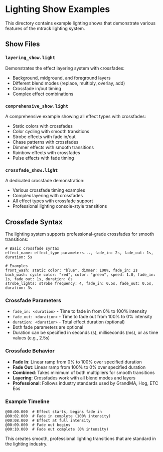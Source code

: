 # Lighting Show Examples

This directory contains example lighting shows that demonstrate various features of the mtrack lighting system.

## Show Files

### `layering_show.light`
Demonstrates the effect layering system with crossfades:
- Background, midground, and foreground layers
- Different blend modes (replace, multiply, overlay, add)
- Crossfade in/out timing
- Complex effect combinations

### `comprehensive_show.light`
A comprehensive example showing all effect types with crossfades:
- Static colors with crossfades
- Color cycling with smooth transitions
- Strobe effects with fade in/out
- Chase patterns with crossfades
- Dimmer effects with smooth transitions
- Rainbow effects with crossfades
- Pulse effects with fade timing

### `crossfade_show.light`
A dedicated crossfade demonstration:
- Various crossfade timing examples
- Complex layering with crossfades
- All effect types with crossfade support
- Professional lighting console-style transitions

## Crossfade Syntax

The lighting system supports professional-grade crossfades for smooth transitions:

```light
# Basic crossfade syntax
effect_name: effect_type parameters..., fade_in: 2s, fade_out: 1s, duration: 5s

# Examples
front_wash: static color: "blue", dimmer: 100%, fade_in: 2s
back_wash: cycle color: "red", color: "green", speed: 1.0, fade_in: 1s, fade_out: 1s, duration: 8s
strobe_lights: strobe frequency: 4, fade_in: 0.5s, fade_out: 0.5s, duration: 3s
```

### Crossfade Parameters

- `fade_in: <duration>` - Time to fade in from 0% to 100% intensity
- `fade_out: <duration>` - Time to fade out from 100% to 0% intensity  
- `duration: <duration>` - Total effect duration (optional)
- Both fade parameters are optional
- Duration can be specified in seconds (s), milliseconds (ms), or as time values (e.g., 2.5s)

### Crossfade Behavior

- **Fade In**: Linear ramp from 0% to 100% over specified duration
- **Fade Out**: Linear ramp from 100% to 0% over specified duration
- **Combined**: Takes minimum of both multipliers for smooth transitions
- **Layering**: Crossfades work with all blend modes and layers
- **Professional**: Follows industry standards used by GrandMA, Hog, ETC Eos

### Example Timeline

```
@00:00.000  # Effect starts, begins fade in
@00:02.000  # Fade in complete (100% intensity)
@00:08.000  # Effect at full intensity
@00:09.000  # Fade out begins
@00:10.000  # Fade out complete (0% intensity)
```

This creates smooth, professional lighting transitions that are standard in the lighting industry.



